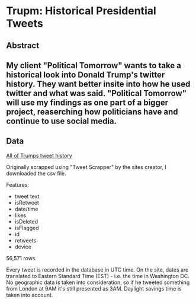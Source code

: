 # Trupm: Historical Presidential Tweets

## Abstract

My client "Political Tomorrow" wants to take a historical look into Donald Trump's twitter history. They want  better insite into how he used twitter and what was said.
"Political Tomorrow" will use my findings as one part of a bigger project, reaserching how politicians have and continue to use social media.
----------
## Data

[All of Trumps tweet history](https://www.thetrumparchive.com/)

Originally scrapped using "Tweet Scrapper" by the sites creator, I downloaded the csv file.

Features:

- tweet text
- isRetweet
- date/time
- likes
- isDeleted
- isFlagged
- id
- retweets
- device

56,571 rows

Every tweet is recorded in the database in UTC time. On the site, dates are translated to Eastern Standard Time (EST) - i.e. the time in Washington DC. 
No geographic data is taken into consideration, so if he tweeted something from London at 9AM it's still presented as 3AM. Daylight savings time is taken into account.

